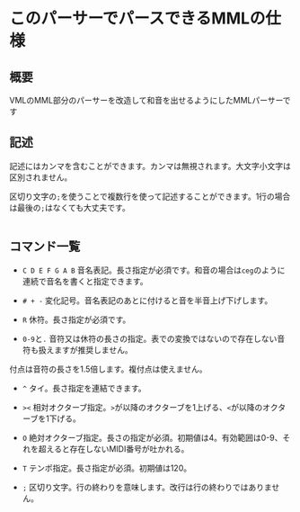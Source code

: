 # このパーサーでパースできるMMLの仕様

## 概要
VMLのMML部分のパーサーを改造して和音を出せるようにしたMMLパーサーです

## 記述
記述にはカンマを含むことができます。カンマは無視されます。大文字小文字は区別されません。

区切り文字の`;`を使うことで複数行を使って記述することができます。1行の場合は最後の`;`はなくても大丈夫です。

```
```

## コマンド一覧
- `C D E F G A B`
音名表記。長さ指定が必須です。和音の場合は`ceg`のように連続で音名を書くと指定できます。

- `# + -`
変化記号。音名表記のあとに付けると音を半音上げ下げします。

- `R`
休符。長さ指定が必須です。

- `0-9`と`.`
音符又は休符の長さの指定。表での変換ではないので存在しない音符も扱えますが推奨しません。

付点は音符の長さを1.5倍します。複付点は使えません。

- `^`
タイ。長さ指定を連結できます。

- `><`
相対オクターブ指定。`>`が以降のオクターブを1上げる、`<`が以降のオクターブを1下げる。

- `O`
絶対オクターブ指定。長さの指定が必須。初期値は4。有効範囲は0-9、それを超えると存在しないMIDI番号が吐かれる。

- `T`
テンポ指定。長さ指定が必須。初期値は120。

- `;`
区切り文字。行の終わりを意味します。改行は行の終わりではありません。

